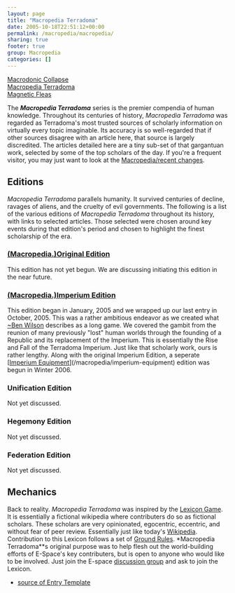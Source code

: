 ```yaml
---
layout: page
title: "Macropedia Terradoma"
date: 2005-10-18T22:51:12+00:00
permalink: /macropedia/macropedia/
sharing: true
footer: true
group: Macropedia
categories: []
---
```

<div class='row'>
	<div class='col-md-4'><a href='/macropedia/macrodonic-collapse'>Macrodonic Collapse</a></div>
	<div class='col-md-4'><a href='/macropedia/macropedia'>Macropedia Terradoma</a></div>
	<div class='col-md-4'><a href='/macropedia/magnetic-fleas'>Magnetic Fleas</a></div>
</div>




The ***Macropedia Terradoma*** series is the premier compendia of human knowledge. Throughout its centuries of history, *Macropedia Terradoma* was regarded as Terradoma's most trusted sources of scholarly information on virtually every topic imaginable. Its accuracy is so well-regarded that if other sources disagree with an article here, that source is largely discredited. The articles detailed here are a tiny sub-set of that gargantuan work, selected by some of the top scholars of the day. If you're a frequent visitor, you may just want to look at the [Macropedia/recent changes](/macropedia/recent-changes).

## Editions

*Macropedia Terradoma* parallels humanity. It survived centuries of decline, ravages of aliens, and the cruelty of evil governments. The following is a list of the various editions of *Macropedia Terradoma* throughout its history, with links to selected articles. Those selected were chosen around key events during that edition's period and chosen to highlight the finest scholarship of the era.

### [(Macropedia.)Original Edition](/macropediaoriginal-edition)
This edition has not yet begun. We are discussing initiating this edition in the near future.

### [(Macropedia.)Imperium Edition](/macropediaimperium-edition)
This edition began in January, 2005 and we wrapped up our last entry in October, 2005. This was a rather ambitious endeavor as we created what [~Ben Wilson](/macropediaben-wilson) describes as a long game. We covered the gambit from the reunion of many previously "lost" human worlds through the founding of a Republic and its replacement of the Imperium. This is essentially the Rise and Fall of the Terradoma Imperium. Just like that scholarly work, ours is rather lengthy. Along with the original Imperium Edition, a seperate [[Imperium Equipment](/macropedia/imperium-equipment)](/macropedia/imperium-equipment) edition was begun in Winter 2006.

### Unification Edition
Not yet discussed.

### Hegemony Edition
Not yet discussed.

### Federation Edition
Not yet discussed.

## Mechanics

Back to reality. *Macropedia Terradoma* was inspired by the [ Lexicon Game](http://en.wikipedia.org/wiki/Lexicon_%2528game%2529 ). It is essentially a fictional wikipedia where contributers do so as fictional scholars. These scholars are very opinionated, egocentric, eccentric, and without fear of peer review. Essentially just like today's [Wikipedia](http://en.wikipedia.org). Contribution to this Lexicon follows a set of [ Ground Rules](/main/lexicon). *Macropedia Terradoma**s original purpose was to help flesh out the world-building efforts of E-Space's key contributers, but is open to anyone who would like to be involved. Just join the E-space [discussion group](http://www.phoenyx.net/macrospace/2005/) and ask to join the Lexicon.

* [ source of Entry Template](/macropedia/template-action-source)